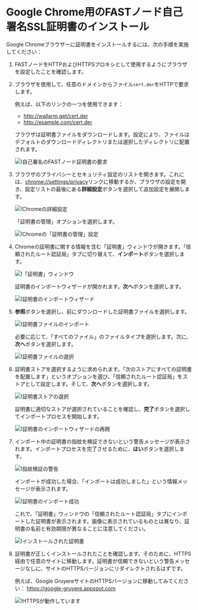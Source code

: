 [img-cert-request]:         ../../../images/fast/ssl/common/browsers-ssl/chrome-ssl/c-certificate-request.png
[img-adv-settings]:         ../../../images/fast/ssl/common/browsers-ssl/chrome-ssl/c-advanced-settings.png
[img-cert-mgmt]:            ../../../images/fast/ssl/common/browsers-ssl/chrome-ssl/c-manage-certificates.png
[img-cert-window]:          ../../../images/fast/ssl/common/browsers-ssl/chrome-ssl/c-certificates-window.png
[img-cert-wizard]:          ../../../images/fast/ssl/common/browsers-ssl/chrome-ssl/c-certificates-wizard.png
[img-cert-import]:          ../../../images/fast/ssl/common/browsers-ssl/chrome-ssl/c-file-import.png
[img-cert-select]:          ../../../images/fast/ssl/common/browsers-ssl/chrome-ssl/c-file-selection.png
[img-store]:                ../../../images/fast/ssl/common/browsers-ssl/chrome-ssl/c-store-selection.png
[img-wizard-resume]:        ../../../images/fast/ssl/common/browsers-ssl/chrome-ssl/c-wizard-resume.png    
[img-fingerprint-warning]:  ../../../images/fast/ssl/common/browsers-ssl/chrome-ssl/c-fingerprint-warning.png
[img-import-ok]:            ../../../images/fast/ssl/common/browsers-ssl/chrome-ssl/c-import-success.png
[img-installed-cert]:       ../../../images/fast/ssl/common/browsers-ssl/chrome-ssl/c-installed-certificate.png
[img-https-ok]:             ../../../images/fast/ssl/common/browsers-ssl/chrome-ssl/c-https-ok.png   

#   Google Chrome用のFASTノード自己署名SSL証明書のインストール

Google Chromeブラウザーに証明書をインストールするには、次の手順を実施してください：

1.  FASTノードをHTTPおよびHTTPSプロキシとして使用するようにブラウザを設定したことを確認します。

2.  ブラウザを使用して、任意のドメインからファイル`cert.der`をHTTPで要求します。

    例えば、以下のリンクの一つを使用できます：
    
    * <http://wallarm.get/cert.der>
    * <http://example.com/cert.der>

    ブラウザは証明書ファイルをダウンロードします。設定により、ファイルはデフォルトのダウンロードディレクトリまたは選択したディレクトリに配置されます。

    ![!自己署名のFASTノード証明書の要求][img-cert-request]

3.  ブラウザのプライバシーとセキュリティ設定のリストを開きます。これには、<chrome://settings/privacy>リンクに移動するか、ブラウザの設定を開き、設定リストの最後にある**詳細設定**ボタンを選択して追加設定を展開します。

    ![!Chromeの詳細設定][img-adv-settings]
    
    「証明書の管理」オプションを選択します。
    
    ![!Chromeの「証明書の管理」設定][img-cert-mgmt]

4.  Chromeの証明書に関する情報を含む「証明書」ウィンドウが開きます。「信頼されたルート認証局」タブに切り替えて、**インポート**ボタンを選択します。 

    ![!「証明書」ウィンドウ][img-cert-window]
        
    証明書のインポートウィザードが開かれます。**次へ**ボタンを選択します。
        
    ![!証明書のインポートウィザード][img-cert-wizard]

5.  **参照**ボタンを選択し、前にダウンロードした証明書ファイルを選択します。
    
    ![!証明書ファイルのインポート][img-cert-import]

    必要に応じて、「すべてのファイル」のファイルタイプを選択します。次に、**次へ**ボタンを選択します。

    ![!証明書ファイルの選択][img-cert-select]

6.  証明書ストアを選択するように求められます。「次のストアにすべての証明書を配置します」というオプションを選び、「信頼されたルート認証局」をストアとして設定します。そして、**次へ**ボタンを選択します。

    ![!証明書ストアの選択][img-store]
    
    証明書に適切なストアが選択されていることを確認し、**完了**ボタンを選択してインポートプロセスを開始します。
    
    ![!証明書のインポートウィザードの再開][img-wizard-resume]

7.  インポート中の証明書の指紋を検証できないという警告メッセージが表示されます。インポートプロセスを完了させるために、**はい**ボタンを選択します。

    ![!指紋検証の警告][img-fingerprint-warning]

    インポートが成功した場合、「インポートは成功しました」という情報メッセージが表示されます。

    ![!証明書のインポート成功][img-import-ok]
    
    これで、「証明書」ウィンドウの「信頼されたルート認証局」タブにインポートした証明書が表示されます。画像に表示されているものとは異なり、証明書の名前と有効期限が異なることに注意してください。
    
    ![!インストールされた証明書][img-installed-cert]

8.  証明書が正しくインストールされたことを確認します。そのために、HTTPS経由で任意のサイトに移動します。証明書が信頼できないという警告メッセージなしに、サイトのHTTPSバージョンにリダイレクトされるはずです。

    例えば、Google GruyereサイトのHTTPSバージョンに移動してみてください：
    <https://google-gruyere.appspot.com>

    ![!HTTPSが動作しています][img-https-ok]